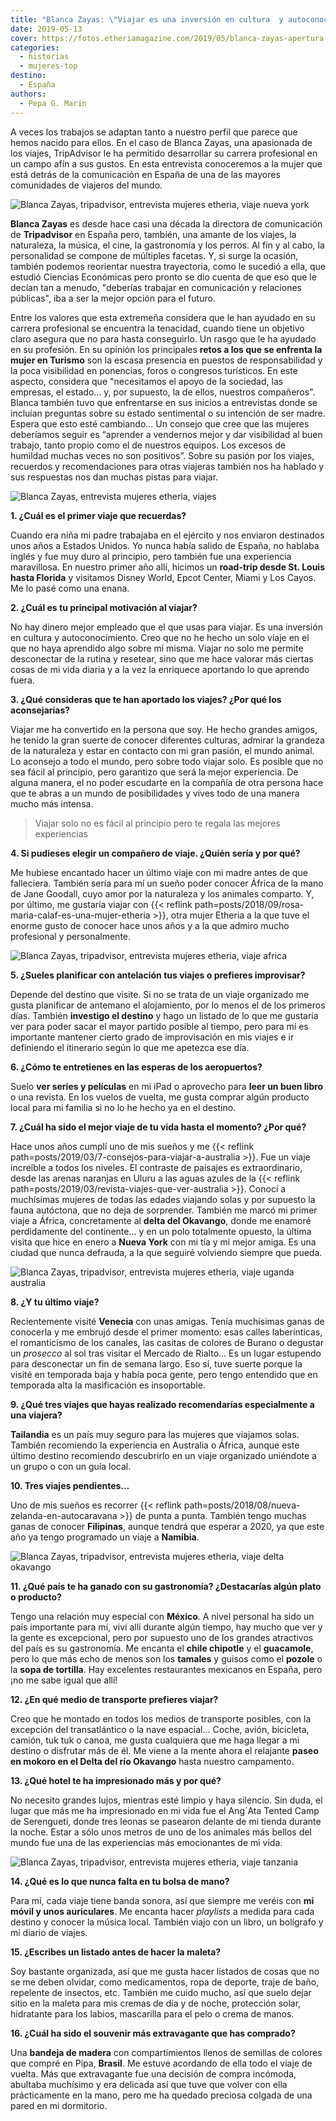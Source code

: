 ```yaml
---
title: "Blanca Zayas: \"Viajar es una inversión en cultura  y autoconocimiento\""
date: 2019-05-13
cover: https://fotos.etheriamagazine.com/2019/05/blanca-zayas-apertura.jpg
categories: 
  - historias
  - mujeres-top
destino: 
  - España
authors: 
  - Pepa G. Marín
---
```


A veces los trabajos se adaptan tanto a nuestro perfil que parece que hemos nacido para ellos. En el caso de Blanca Zayas, una apasionada de los viajes, TripAdvisor le ha permitido desarrollar su carrera profesional en un campo afín a sus gustos. En esta entrevista conoceremos a la mujer que está detrás de la comunicación en España de una de las mayores comunidades de viajeros del mundo.

![Blanca Zayas, tripadvisor, entrevista mujeres etheria, viaje nueva york](https://fotos.etheriamagazine.com/2019/05/blanca-zayas-apertura.jpg "Blanca Zayas en Nueva York.")

**Blanca Zayas** es desde hace casi una década la directora de comunicación de 
**Tripadvisor** en España pero, también, una amante de los viajes, la naturaleza, la 
música, el cine, la gastronomía y los perros. Al fin y al cabo, la personalidad se 
compone de múltiples facetas. Y, si surge la ocasión, también podemos reorientar nuestra 
trayectoria, como le sucedió a ella, que estudió Ciencias Económicas pero pronto se dio 
cuenta de que eso que le decían tan a menudo, "deberías trabajar en comunicación y 
relaciones públicas", iba a ser la mejor opción para el futuro. 

Entre los valores que esta extremeña considera que le han ayudado en su carrera 
profesional se encuentra la tenacidad, cuando tiene un objetivo claro asegura que no 
para hasta conseguirlo. Un rasgo que le ha ayudado en su profesión. En su opinión los 
principales **retos a los que se enfrenta la mujer en Turismo** son la escasa presencia 
en puestos de responsabilidad y la poca visibilidad en ponencias, foros o congresos 
turísticos. En este aspecto, considera que "necesitamos el apoyo de la sociedad, las 
empresas, el estado… y, por supuesto, la de ellos, nuestros compañeros". Blanca también 
tuvo que enfrentarse en sus inicios a entrevistas donde se incluían preguntas sobre su 
estado sentimental o su intención de ser madre. Espera que esto esté cambiando... Un 
consejo que cree que las mujeres deberíamos seguir es “aprender a vendernos mejor y dar 
visibilidad al buen trabajo, tanto propio como el de nuestros equipos. Los excesos de 
humildad muchas veces no son positivos”. Sobre su pasión por los viajes, recuerdos y 
recomendaciones para otras viajeras también nos ha hablado y sus respuestas nos dan 
muchas pistas para viajar. 

![Blanca Zayas, entrevista mujeres etheria, viajes](https://fotos.etheriamagazine.com/2019/05/Blanca-playa.jpg "En las dunas de Natal (Brasil).")

**1\. ¿Cuál es el primer viaje que recuerdas?** 

Cuando era niña mi padre trabajaba en el ejército y nos enviaron destinados unos años a 
Estados Unidos. Yo nunca había salido de España, no hablaba inglés y fue muy duro al 
principio, pero también fue una experiencia maravillosa. En nuestro primer año allí, 
hicimos un **road-trip desde St. Louis hasta Florida** y visitamos Disney World, Epcot 
Center, Miami y Los Cayos. Me lo pasé como una enana. 

**2\. ¿Cuál es tu principal motivación al viajar?** 

No hay dinero mejor empleado que el que usas para viajar. Es una inversión en cultura y 
autoconocimiento. Creo que no he hecho un solo viaje en el que no haya aprendido algo 
sobre mí misma. Viajar no solo me permite desconectar de la rutina y resetear, sino que 
me hace valorar más ciertas cosas de mi vida diaria y a la vez la enriquece aportando lo 
que aprendo fuera. 

**3\. ¿Qué consideras que te han aportado los viajes? ¿Por qué los aconsejarías?** 

Viajar me ha convertido en la persona que soy. He hecho grandes amigos, he tenido la 
gran suerte de conocer diferentes culturas, admirar la grandeza de la naturaleza y estar 
en contacto con mi gran pasión, el mundo animal. Lo aconsejo a todo el mundo, pero sobre 
todo viajar solo. Es posible que no sea fácil al principio, pero garantizo que será la 
mejor experiencia. De alguna manera, el no poder escudarte en la compañía de otra 
persona hace que te abras a un mundo de posibilidades y vives todo de una manera mucho 
más intensa. 

> Viajar solo no es fácil al principio pero te regala las mejores experiencias 

**4\. Si pudieses elegir un compañero de viaje. ¿Quién sería y por qué?** 

Me hubiese encantado hacer un último viaje con mi madre antes de que falleciera. También 
sería para mí un sueño poder conocer África de la mano de Jane Goodall, cuyo amor por la 
naturaleza y los animales comparto. Y, por último, me gustaría viajar con {{< reflink 
path=posts/2018/09/rosa-maria-calaf-es-una-mujer-etheria >}}, otra mujer Etheria a la 
que tuve el enorme gusto de conocer hace unos años y a la que admiro mucho profesional y 
personalmente. 

![Blanca Zayas, tripadvisor, entrevista mujeres etheria, viaje africa](https://fotos.etheriamagazine.com/2019/05/blanca-zayas-mujer-etheria.jpg "Viaje a Botsuana.")

**5\. ¿Sueles planificar con antelación tus viajes o prefieres improvisar?** 

Depende del destino que visite. Si no se trata de un viaje organizado me gusta 
planificar de antemano el alojamiento, por lo menos el de los primeros días. También 
**investigo el destino** y hago un listado de lo que me gustaría ver para poder sacar el 
mayor partido posible al tiempo, pero para mí es importante mantener cierto grado de 
improvisación en mis viajes e ir definiendo el itinerario según lo que me apetezca ese 
día. 

**6\. ¿Cómo te entretienes en las esperas de los aeropuertos?** 

Suelo **ver series y películas** en mi iPad o aprovecho para **leer un buen libro** o 
una revista. En los vuelos de vuelta, me gusta comprar algún producto local para mi 
familia si no lo he hecho ya en el destino. 

**7\. ¿Cuál ha sido el mejor viaje de tu vida hasta el momento? ¿Por qué?** 

Hace unos años cumplí uno de mis sueños y me {{< reflink 
path=posts/2019/03/7-consejos-para-viajar-a-australia >}}. Fue un viaje increíble a 
todos los niveles. El contraste de paisajes es extraordinario, desde las arenas naranjas 
en Uluru a las aguas azules de la {{< reflink 
path=posts/2019/03/revista-viajes-que-ver-australia >}}. Conocí a muchísimas mujeres de 
todas las edades viajando solas y por supuesto la fauna autóctona, que no deja de 
sorprender. También me marcó mi primer viaje a África, concretamente al **delta del 
Okavango**, donde me enamoré perdidamente del continente… y en un polo totalmente 
opuesto, la última visita que hice en enero a **Nueva York** con mi tía y mi mejor 
amiga. Es una ciudad que nunca defrauda, a la que seguiré volviendo siempre que pueda. 

![Blanca Zayas, tripadvisor, entrevista mujeres etheria, viaje uganda australia](https://fotos.etheriamagazine.com/2019/05/blanca-zayas-uganda-australia.jpg "Viajes a Uganda y Australia.")

**8\. ¿Y tu último viaje?** 

Recientemente visité **Venecia** con unas amigas. Tenía muchísimas ganas de conocerla y 
me embrujó desde el primer momento: esas calles laberínticas, el romanticismo de los 
canales, las casitas de colores de Burano o degustar un _prosecco_ al sol tras visitar 
el Mercado de Rialto... Es un lugar estupendo para desconectar un fin de semana largo. 
Eso sí, tuve suerte porque la visité en temporada baja y había poca gente, pero tengo 
entendido que en temporada alta la masificación es insoportable. 

**9\. ¿Qué tres viajes que hayas realizado recomendarías especialmente a una viajera?** 

**Tailandia** es un país muy seguro para las mujeres que viajamos solas. También 
recomiendo la experiencia en Australia o África, aunque este último destino recomiendo 
descubrirlo en un viaje organizado uniéndote a un grupo o con un guía local. 

**10\. Tres viajes pendientes…** 

Uno de mis sueños es recorrer {{< reflink 
path=posts/2018/08/nueva-zelanda-en-autocaravana >}} de punta a punta. También tengo 
muchas ganas de conocer **Filipinas**, aunque tendrá que esperar a 2020, ya que este año 
ya tengo programado un viaje a **Namibia**. 

![Blanca Zayas, tripadvisor, entrevista mujeres etheria, viaje delta okavango](https://fotos.etheriamagazine.com/2019/05/blanca-zayas-delta-okavango-e1557398552842.jpg "Viaje al Delta del Okavango.")

**11\. ¿Qué país te ha ganado con su gastronomía? ¿Destacarías algún plato o producto?** 

Tengo una relación muy especial con **México**. A nivel personal ha sido un país 
importante para mí, viví allí durante algún tiempo, hay mucho que ver y la gente es 
excepcional, pero por supuesto uno de los grandes atractivos del país es su gastronomía. 
Me encanta el **chile chipotle** y el **guacamole**, pero lo que más echo de menos son 
los **tamales** y guisos como el **pozole** o la **sopa de tortilla**. Hay excelentes 
restaurantes mexicanos en España, pero ¡no me sabe igual que allí! 

**12\. ¿En qué medio de transporte prefieres viajar?** 

Creo que he montado en todos los medios de transporte posibles, con la excepción del 
transatlántico o la nave espacial... Coche, avión, bicicleta, camión, tuk tuk o canoa, 
me gusta cualquiera que me haga llegar a mi destino o disfrutar más de él. Me viene a la 
mente ahora el relajante **paseo en mokoro en el Delta del río Okavango** hasta nuestro 
campamento. 

**13\. ¿Qué hotel te ha impresionado más y por qué?** 

No necesito grandes lujos, mientras esté limpio y haya silencio. Sin duda, el lugar que 
más me ha impresionado en mi vida fue el Ang´Ata Tented Camp de Serengueti, donde tres 
leonas se pasearon delante de mi tienda durante la noche. Estar a sólo unos metros de 
uno de los animales más bellos del mundo fue una de las experiencias más emocionantes de 
mi vida. 

![Blanca Zayas, tripadvisor, entrevista mujeres etheria, viaje tanzania](https://fotos.etheriamagazine.com/2019/05/Blanca-Zayas-Tanzania.jpg "Viaje a Tanzania.")

**14\. ¿Qué es lo que nunca falta en tu bolsa de mano?** 

Para mí, cada viaje tiene banda sonora, así que siempre me veréis con **mi móvil y unos 
auriculares**. Me encanta hacer _playlists_ a medida para cada destino y conocer la 
música local. También viajo con un libro, un bolígrafo y mi diario de viajes. 

**15\. ¿Escribes un listado antes de hacer la maleta?** 

Soy bastante organizada, así que me gusta hacer listados de cosas que no se me deben 
olvidar, como medicamentos, ropa de deporte, traje de baño, repelente de insectos, etc. 
También me cuido mucho, así que suelo dejar sitio en la maleta para mis cremas de día y 
de noche, protección solar, hidratante para los labios, mascarilla para el pelo o crema 
de manos. 

**16\. ¿Cuál ha sido el souvenir más extravagante que has comprado?** 

Una **bandeja de madera** con compartimientos llenos de semillas de colores que compré 
en Pipa, **Brasil**. Me estuve acordando de ella todo el viaje de vuelta. Más que 
extravagante fue una decisión de compra incómoda, abultaba muchísimo y era delicada así 
que tuve que volver con ella prácticamente en la mano, pero me ha quedado preciosa 
colgada de una pared en mi dormitorio.
